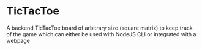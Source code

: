 # TicTacToe
A backend TicTacToe board of arbitrary size (square matrix) to keep track of the game which can either be used with NodeJS CLI or integrated with a webpage
